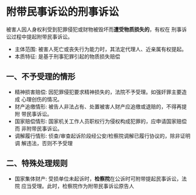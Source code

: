 # 附带⺠事诉讼的刑事诉讼
被害⼈因⼈⾝权利受到犯罪侵犯或财物被毁坏⽽**遭受物质损失的**，有权在
刑事诉讼过程中提起附带⺠事诉讼。
- 主体范围: 被害⼈死亡或丧失⾏为能⼒时，其法定代理⼈、近亲属有权提起。
-  本质特征: 是基于刑事犯罪引起的物质损失赔偿
## 一、不予受理的情形
- 精神损害赔偿: 因犯罪侵犯要求精神损失的，法院不予受理。如强奸罪主要造成
⼼理创伤的情况。
- 财产追缴情形: 被告⼈⾮法占有、处置被害⼈财产应追缴或退赔的，不得再提附
带⺠事诉讼。
- 国家赔偿情形: 国家机关⼯作⼈员职权⾏为侵权构成犯罪的，应申请国家赔偿⽽
⾮附带⺠事诉讼。
- 调解履⾏情形: 侦查/审查起诉阶段经公安/检察院调解已履⾏协议的，除⾮证明调
解违法，否则不予受理
## 二、特殊处理规则
- 国家集体财产: 受损单位未起诉时，**检察院**在公诉时可附带提起⺠事诉讼，法院
应当受理。此时，检察院作为附带民事诉讼原告人
